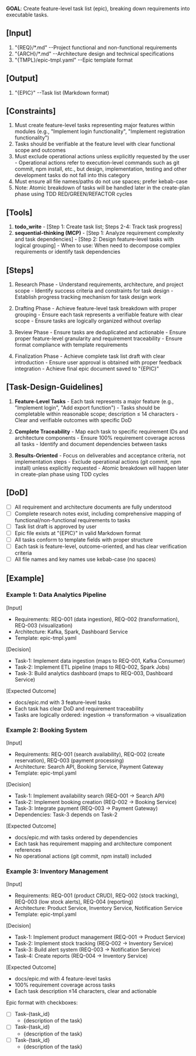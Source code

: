 **GOAL**: Create feature-level task list (epic), breaking down requirements into executable tasks.

## [Input]
  1. "{REQ}/*.md" --Project functional and non-functional requirements
  2. "{ARCH}/*.md" --Architecture design and technical specifications
  3. "{TMPL}/epic-tmpl.yaml" --Epic template format

## [Output]
  1. "{EPIC}" --Task list (Markdown format)

## [Constraints]
  1. Must create feature-level tasks representing major features within modules (e.g., "Implement login functionality", "Implement registration functionality")
  2. Tasks should be verifiable at the feature level with clear functional scope and outcomes
  3. Must exclude operational actions unless explicitly requested by the user
    - Operational actions refer to execution-level commands such as git commit, npm install, etc., but design, implementation, testing and other development tasks do not fall into this category
  4. Must ensure all file names/paths do not use spaces; prefer kebab-case
  5. Note: Atomic breakdown of tasks will be handled later in the create-plan phase using TDD RED/GREEN/REFACTOR cycles

## [Tools]
  1. **todo_write**
    - [Step 1: Create task list; Steps 2-4: Track task progress]
  2. **sequential-thinking (MCP)**
    - [Step 1: Analyze requirement complexity and task dependencies]
    - [Step 2: Design feature-level tasks with logical grouping]
    - When to use: When need to decompose complex requirements or identify task dependencies

## [Steps]
  1. Research Phase
    - Understand requirements, architecture, and project scope
    - Identify success criteria and constraints for task design
    - Establish progress tracking mechanism for task design work

  2. Drafting Phase
    - Achieve feature-level task breakdown with proper grouping
    - Ensure each task represents a verifiable feature with clear scope
    - Ensure tasks are logically organized without overlap

  3. Review Phase
    - Ensure tasks are deduplicated and actionable
    - Ensure proper feature-level granularity and requirement traceability
    - Ensure format compliance with template requirements

  4. Finalization Phase
    - Achieve complete task list draft with clear introduction
    - Ensure user approval is obtained with proper feedback integration
    - Achieve final epic document saved to "{EPIC}"

## [Task-Design-Guidelines]
  1. **Feature-Level Tasks**
    - Each task represents a major feature (e.g., "Implement login", "Add export function")
    - Tasks should be completable within reasonable scope; description ≤ 14 characters
    - Clear and verifiable outcomes with specific DoD
  
  2. **Complete Traceability**
    - Map each task to specific requirement IDs and architecture components
    - Ensure 100% requirement coverage across all tasks
    - Identify and document dependencies between tasks
  
  3. **Results-Oriented**
    - Focus on deliverables and acceptance criteria, not implementation steps
    - Exclude operational actions (git commit, npm install) unless explicitly requested
    - Atomic breakdown will happen later in create-plan phase using TDD cycles

## [DoD]
  - [ ] All requirement and architecture documents are fully understood
  - [ ] Complete research notes exist, including comprehensive mapping of functional/non-functional requirements to tasks
  - [ ] Task list draft is approved by user
  - [ ] Epic file exists at "{EPIC}" in valid Markdown format
  - [ ] All tasks conform to template fields with proper structure
  - [ ] Each task is feature-level, outcome-oriented, and has clear verification criteria
  - [ ] All file names and key names use kebab-case (no spaces)

## [Example]

### Example 1: Data Analytics Pipeline
[Input]
- Requirements: REQ-001 (data ingestion), REQ-002 (transformation), REQ-003 (visualization)
- Architecture: Kafka, Spark, Dashboard Service
- Template: epic-tmpl.yaml

[Decision]
- Task-1: Implement data ingestion (maps to REQ-001, Kafka Consumer)
- Task-2: Implement ETL pipeline (maps to REQ-002, Spark Jobs)
- Task-3: Build analytics dashboard (maps to REQ-003, Dashboard Service)

[Expected Outcome]
- docs/epic.md with 3 feature-level tasks
- Each task has clear DoD and requirement traceability
- Tasks are logically ordered: ingestion → transformation → visualization

### Example 2: Booking System
[Input]
- Requirements: REQ-001 (search availability), REQ-002 (create reservation), REQ-003 (payment processing)
- Architecture: Search API, Booking Service, Payment Gateway
- Template: epic-tmpl.yaml

[Decision]
- Task-1: Implement availability search (REQ-001 → Search API)
- Task-2: Implement booking creation (REQ-002 → Booking Service)
- Task-3: Integrate payment (REQ-003 → Payment Gateway)
- Dependencies: Task-3 depends on Task-2

[Expected Outcome]
- docs/epic.md with tasks ordered by dependencies
- Each task has requirement mapping and architecture component references
- No operational actions (git commit, npm install) included

### Example 3: Inventory Management
[Input]
- Requirements: REQ-001 (product CRUD), REQ-002 (stock tracking), REQ-003 (low stock alerts), REQ-004 (reporting)
- Architecture: Product Service, Inventory Service, Notification Service
- Template: epic-tmpl.yaml

[Decision]
- Task-1: Implement product management (REQ-001 → Product Service)
- Task-2: Implement stock tracking (REQ-002 → Inventory Service)
- Task-3: Build alert system (REQ-003 → Notification Service)
- Task-4: Create reports (REQ-004 → Inventory Service)

[Expected Outcome]
- docs/epic.md with 4 feature-level tasks
- 100% requirement coverage across tasks
- Each task description ≤14 characters, clear and actionable

Epic format with checkboxes:

- [ ] Task-{task_id}
  - {description of the task}
- [ ] Task-{task_id}
  - {description of the task}
- [ ] Task-{task_id}
  - {description of the task}

